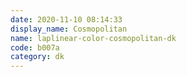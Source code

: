 ```yaml
---
date: 2020-11-10 08:14:33
display_name: Cosmopolitan
name: laplinear-color-cosmopolitan-dk
code: b007a
category: dk
---
```

